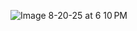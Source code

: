 
![Image 8-20-25 at 6 10 PM](https://github.com/user-attachments/assets/b8f0502c-336e-4ac0-8613-9699678e05bd)
